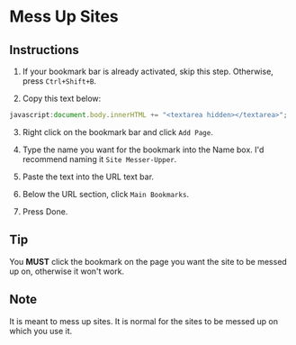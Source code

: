 # Mess Up Sites

## Instructions

1. If your bookmark bar is already activated, skip this step. Otherwise, press `Ctrl+Shift+B`.

2. Copy this text below:
```js
javascript:document.body.innerHTML += "<textarea hidden></textarea>";
```

3. Right click on the bookmark bar and click `Add Page`.

4. Type the name you want for the bookmark into the Name box. I'd recommend naming it `Site Messer-Upper`.

5. Paste the text into the URL text bar.

6. Below the URL section, click `Main Bookmarks`.

7. Press Done.

## Tip

You **MUST** click the bookmark on the page you want the site to be messed up on, otherwise it won't work.

## Note

It is meant to mess up sites. It is normal for the sites to be messed up on which you use it.
